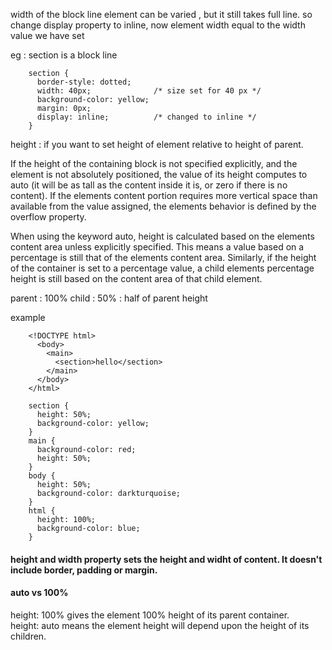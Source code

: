 width of the block line element can be varied , but it still takes full line. 
so change display property to inline, now element width equal to the width value we have set

eg : section is a block line

        section {
          border-style: dotted;
          width: 40px;              /* size set for 40 px */
          background-color: yellow;
          margin: 0px;
          display: inline;          /* changed to inline */
        }
        
height : if you want to set height of element relative to height of parent. 

If the height of the containing block is not specified explicitly, and the element is not absolutely positioned, 
the value of its height computes to auto (it will be as tall as the content inside it is, or zero if there is no content). 
If the elements content portion requires more vertical space than available from the value assigned, the elements behavior is defined by the overflow property.

When using the keyword auto, height is calculated based on the elements content area unless explicitly specified. 
This means a value based on a percentage is still that of the elements content area. 
Similarly, if the height of the container is set to a percentage value, a child elements percentage height is still based on the content area of that child element.


parent : 100%
child : 50% : half of parent height


example

        <!DOCTYPE html>
          <body>
            <main>
              <section>hello</section>
            </main>
          </body>
        </html>

        section {
          height: 50%;
          background-color: yellow;
        }
        main {
          background-color: red;
          height: 50%;
        }
        body {
          height: 50%;
          background-color: darkturquoise;
        }
        html {
          height: 100%;
          background-color: blue;
        }

#### height and width property sets the height and widht of content. It doesn't include border, padding or margin.

#### auto vs 100%

height: 100% gives the element 100% height of its parent container.  
height: auto means the element height will depend upon the height of its children.  
